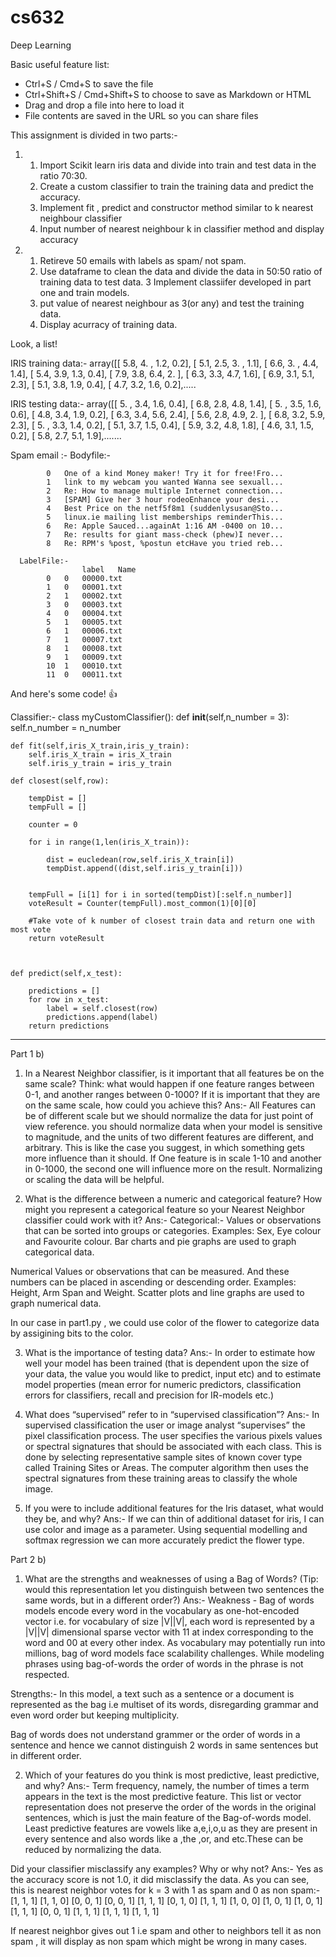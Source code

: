 # cs632
Deep Learning


Basic useful feature list:

 * Ctrl+S / Cmd+S to save the file
 * Ctrl+Shift+S / Cmd+Shift+S to choose to save as Markdown or HTML
 * Drag and drop a file into here to load it
 * File contents are saved in the URL so you can share files


This assignment is divided in two parts:-


 1) 1. Import Scikit learn iris data and divide into train and test data in the ratio 70:30.
    2. Create a custom classifier to train the training data and predict the accuracy.
    3. Implement fit , predict and constructor method similar to k nearest neighbour classifier
    4. Input number of nearest neighbour k in classifier method and display accuracy

 2) 1. Retireve 50 emails with labels as spam/ not spam.
    2. Use dataframe to clean the data and divide the data in 50:50 ratio of training data to test data.
    3  Implement classiifer developed in part one and train  models.
    4. put value of nearest neighbour as 3(or any) and test the training data.
    5. Display acurracy of training data.

Look, a list!

 IRIS training data:-
    array([[ 5.8,  4. ,  1.2,  0.2],
       [ 5.1,  2.5,  3. ,  1.1],
       [ 6.6,  3. ,  4.4,  1.4],
       [ 5.4,  3.9,  1.3,  0.4],
       [ 7.9,  3.8,  6.4,  2. ],
       [ 6.3,  3.3,  4.7,  1.6],
       [ 6.9,  3.1,  5.1,  2.3],
       [ 5.1,  3.8,  1.9,  0.4],
       [ 4.7,  3.2,  1.6,  0.2],.....

 IRIS testing data:-
     array([[ 5. ,  3.4,  1.6,  0.4],
       [ 6.8,  2.8,  4.8,  1.4],
       [ 5. ,  3.5,  1.6,  0.6],
       [ 4.8,  3.4,  1.9,  0.2],
       [ 6.3,  3.4,  5.6,  2.4],
       [ 5.6,  2.8,  4.9,  2. ],
       [ 6.8,  3.2,  5.9,  2.3],
       [ 5. ,  3.3,  1.4,  0.2],
       [ 5.1,  3.7,  1.5,  0.4],
       [ 5.9,  3.2,  4.8,  1.8],
       [ 4.6,  3.1,  1.5,  0.2],
       [ 5.8,  2.7,  5.1,  1.9],.......

 Spam email :- 
     Bodyfile:-
       	
            0	One of a kind Money maker! Try it for free!Fro...
            1	link to my webcam you wanted Wanna see sexuall...
            2	Re: How to manage multiple Internet connection...
            3	[SPAM] Give her 3 hour rodeoEnhance your desi...
            4	Best Price on the netf5f8m1 (suddenlysusan@Sto...
            5	linux.ie mailing list memberships reminderThis...
            6	Re: Apple Sauced...againAt 1:16 AM -0400 on 10...
            7	Re: results for giant mass-check (phew)I never...
            8	Re: RPM's %post, %postun etcHave you tried reb...    

      LabelFile:-
                    label	Name
            0	0	00000.txt
            1	0	00001.txt
            2	1	00002.txt
            3	0	00003.txt
            4	0	00004.txt
            5	1	00005.txt
            6	1	00006.txt
            7	1	00007.txt
            8	1	00008.txt
            9	1	00009.txt
            10	1	00010.txt
            11	0	00011.txt       

And here's some code! :+1:

Classifier:-
  class myCustomClassifier():
    def __init__(self,n_number = 3):
        self.n_number = n_number
    
    def fit(self,iris_X_train,iris_y_train):
        self.iris_X_train = iris_X_train
        self.iris_y_train = iris_y_train
        
    def closest(self,row):
        
        tempDist = []
        tempFull = []
       
        counter = 0
        
        for i in range(1,len(iris_X_train)):
            
            dist = eucledean(row,self.iris_X_train[i])
            tempDist.append((dist,self.iris_y_train[i]))
           
        
        tempFull = [i[1] for i in sorted(tempDist)[:self.n_number]]
        voteResult = Counter(tempFull).most_common(1)[0][0]
     
        #Take vote of k number of closest train data and return one with most vote      
        return voteResult
    
    
        
    def predict(self,x_test):
        
        predictions = []
        for row in x_test:
            label = self.closest(row)
            predictions.append(label)
        return predictions



----------------------------------------------------------------------------
Part 1 b)

1. In a Nearest Neighbor classifier, is it important that all features be on the same scale?
Think: what would happen if one feature ranges between 0-1, and another ranges
between 0-1000? If it is important that they are on the same scale, how could you
achieve this?
Ans:- All Features can be of different scale  but we should normalize the data for just point of view reference.
you should normalize data when your model is sensitive to magnitude, and the units of two different features are different, and arbitrary. This is like the case you suggest, in which something gets more influence than it should.
If One feature is in scale 1-10 and another in 0-1000, the second one will influence more on the result. Normalizing or scaling the data will be helpful.

2. What is the difference between a numeric and categorical feature? How might you
represent a categorical feature so your Nearest Neighbor classifier could work with it?
Ans:- 
Categorical:-
Values or observations that can be sorted into groups or categories.
Examples: Sex, Eye colour and Favourite colour.
Bar charts and pie graphs are used to graph categorical data.

Numerical
Values or observations that can be measured. And these numbers can be placed in ascending or descending order. Examples: Height, Arm Span and Weight.
Scatter plots and line graphs are used to graph numerical data.

In our case in part1.py , we could use color of the flower to categorize data by assigining bits to the color.

3. What is the importance of testing data?
Ans:-  In order to estimate how well your model has been trained (that is dependent upon the size of your data, the value you would like to predict, input etc) and to estimate model properties (mean error for numeric predictors, classification errors for classifiers, recall and precision for IR-models etc.)

4. What does “supervised” refer to in “supervised classification”?
Ans:- In supervised classification the user or image analyst “supervises” the pixel classification process. The user specifies the various pixels values or spectral signatures that should be associated with each class. This is done by selecting representative sample sites of known cover type called Training Sites or Areas. The computer algorithm then uses the spectral signatures from these training areas to classify the whole image.

5. If you were to include additional features for the Iris dataset, what would they be, and
why?
Ans:- If we can thin of additional dataset for iris, I can use color and image as a parameter. Using sequential modelling and softmax regression we can more accurately predict the flower type.


Part 2 b)
1. What are the strengths and weaknesses of using a Bag of Words? (Tip: would this
representation let you distinguish between two sentences the same words, but in a
different order?)
Ans:- Weakness -  Bag of words models encode every word in the vocabulary as one-hot-encoded vector i.e. for vocabulary of size |V||V|, each word is represented by a |V||V| dimensional sparse vector with 11 at index corresponding to the word and 00 at every other index. As vocabulary may potentially run into millions, bag of word models face scalability challenges.
While modeling phrases using bag-of-words the order of words in the phrase is not respected. 

Strengths:- In this model, a text such as a sentence or a document is represented as the bag i.e multiset of its words, disregarding grammar and even word order but keeping multiplicity.  

Bag of words does not understand grammer or the order of words in a sentence and hence we cannot distinguish 2 words in same sentences but in different order.

2. Which of your features do you think is most predictive, least predictive, and why?
Ans:-  Term frequency, namely, the number of times a term appears in the text is the most predictive feature. This list or vector representation does not preserve the order of the words in the original sentences, which is just the main feature of the Bag-of-words model.
Least predictive features are vowels like a,e,i,o,u as they are present in every sentence and also words like a ,the ,or, and etc.These can be reduced by normalizing the data.

Did your classifier misclassify any examples? Why or why not?
Ans:- Yes as the accuracy score is not 1.0, it did misclassify the data. 
As you can see, this is nearest neighbor votes for k = 3 with 1 as spam and 0 as non spam:-
[1, 1, 1]
[1, 1, 0]
[0, 0, 1]
[0, 0, 1]
[1, 1, 1]
[0, 1, 0]
[1, 1, 1]
[1, 0, 0]
[1, 0, 1]
[1, 0, 1]
[1, 1, 1]
[0, 0, 1]
[1, 1, 1]
[1, 1, 1]
[1, 1, 1]

If nearest neighbor gives out 1 i.e spam and other to neighbors tell it as non spam , it will display as non spam which might be wrong in many cases.


